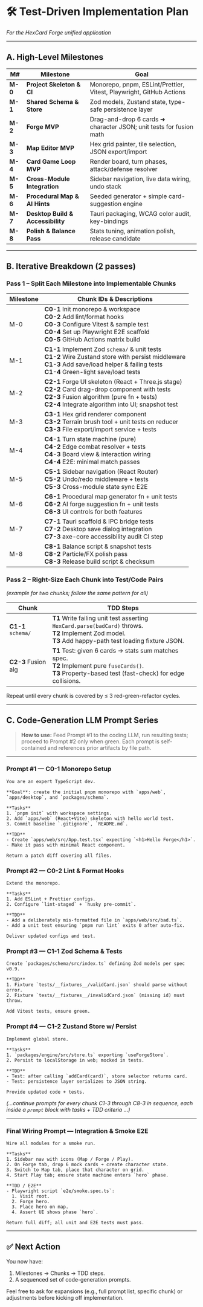 # 🛠️ Test-Driven Implementation Plan

*For the HexCard Forge unified application*

---

## A. High-Level Milestones

| M#      | Milestone                         | Goal                                                                |
| ------- | --------------------------------- | ------------------------------------------------------------------- |
| **M-0** | **Project Skeleton & CI**         | Monorepo, pnpm, ESLint/Prettier, Vitest, Playwright, GitHub Actions |
| **M-1** | **Shared Schema & Store**         | Zod models, Zustand state, type-safe persistence layer              |
| **M-2** | **Forge MVP**                     | Drag-and-drop 6 cards ➜ character JSON; unit tests for fusion math  |
| **M-3** | **Map Editor MVP**                | Hex grid painter, tile selection, JSON export/import                |
| **M-4** | **Card Game Loop MVP**            | Render board, turn phases, attack/defense resolver                  |
| **M-5** | **Cross-Module Integration**      | Sidebar navigation, live data wiring, undo stack                    |
| **M-6** | **Procedural Map & AI Hints**     | Seeded generator + simple card-suggestion engine                    |
| **M-7** | **Desktop Build & Accessibility** | Tauri packaging, WCAG color audit, key-bindings                     |
| **M-8** | **Polish & Balance Pass**         | Stats tuning, animation polish, release candidate                   |

---

## B. Iterative Breakdown (2 passes)

### Pass 1 – Split Each Milestone into Implementable Chunks

| Milestone | Chunk IDs & Descriptions                                                                                                                                                                                  |
| --------- | --------------------------------------------------------------------------------------------------------------------------------------------------------------------------------------------------------- |
| M-0       | **C0-1** Init monorepo & workspace<br>**C0-2** Add lint/format hooks<br>**C0-3** Configure Vitest & sample test<br>**C0-4** Set up Playwright E2E scaffold<br>**C0-5** GitHub Actions matrix build        |
| M-1       | **C1-1** Implement Zod `schema/` & unit tests<br>**C1-2** Wire Zustand store with persist middleware<br>**C1-3** Add save/load helper & failing tests<br>**C1-4** Green-light save/load tests             |
| M-2       | **C2-1** Forge UI skeleton (React + Three.js stage)<br>**C2-2** Card drag-drop component with tests<br>**C2-3** Fusion algorithm (pure fn + tests)<br>**C2-4** Integrate algorithm into UI; snapshot test |
| M-3       | **C3-1** Hex grid renderer component<br>**C3-2** Terrain brush tool + unit tests on reducer<br>**C3-3** File export/import service + tests                                                                |
| M-4       | **C4-1** Turn state machine (pure)<br>**C4-2** Edge combat resolver + tests<br>**C4-3** Board view & interaction wiring<br>**C4-4** E2E: minimal match passes                                             |
| M-5       | **C5-1** Sidebar navigation (React Router)<br>**C5-2** Undo/redo middleware + tests<br>**C5-3** Cross-module state sync E2E                                                                               |
| M-6       | **C6-1** Procedural map generator fn + unit tests<br>**C6-2** AI forge suggestion fn + unit tests<br>**C6-3** UI controls for both features                                                               |
| M-7       | **C7-1** Tauri scaffold & IPC bridge tests<br>**C7-2** Desktop save dialog integration<br>**C7-3** axe-core accessibility audit CI step                                                                   |
| M-8       | **C8-1** Balance script & snapshot tests<br>**C8-2** Particle/FX polish pass<br>**C8-3** Release build script & checksum                                                                                  |

### Pass 2 – Right-Size Each Chunk into Test/Code Pairs

*(example for two chunks; follow the same pattern for all)*

| Chunk               | TDD Steps                                                                                                                                                    |
| ------------------- | ------------------------------------------------------------------------------------------------------------------------------------------------------------ |
| **C1-1** `schema/`  | **T1** Write failing unit test asserting `HexCard.parse(badCard)` throws.<br>**T2** Implement Zod model.<br>**T3** Add happy-path test loading fixture JSON. |
| **C2-3** Fusion alg | **T1** Test: given 6 cards → stats sum matches spec.<br>**T2** Implement pure `fuseCards()`.<br>**T3** Property-based test (fast-check) for edge collisions. |

Repeat until every chunk is covered by ≤ 3 red-green-refactor cycles.

---

## C. Code-Generation LLM Prompt Series

> **How to use:**
> Feed Prompt #1 to the coding LLM, run resulting tests; proceed to Prompt #2 only when green.
> Each prompt is self-contained and references prior artifacts by file path.

---

### Prompt #1 — **C0-1** Monorepo Setup

```prompt
You are an expert TypeScript dev.

**Goal**: create the initial pnpm monorepo with `apps/web`, `apps/desktop`, and `packages/schema`.

**Tasks**
1. `pnpm init` with workspace settings.
2. Add `apps/web` (React+Vite) skeleton with hello world test.
3. Commit baseline `.gitignore`, `README.md`.

**TDD**
- Create `apps/web/src/App.test.tsx` expecting `<h1>Hello Forge</h1>`.
- Make it pass with minimal React component.

Return a patch diff covering all files.
```

### Prompt #2 — **C0-2** Lint & Format Hooks

```prompt
Extend the monorepo.

**Tasks**
1. Add ESLint + Prettier configs.
2. Configure `lint-staged` + `husky pre-commit`.

**TDD**
- Add a deliberately mis-formatted file in `apps/web/src/bad.ts`.
- Add a unit test ensuring `pnpm run lint` exits 0 after auto-fix.

Deliver updated configs and test.
```

### Prompt #3 — **C1-1** Zod Schema & Tests

```prompt
Create `packages/schema/src/index.ts` defining Zod models per spec v0.9.

**TDD**
1. Fixture `tests/__fixtures__/validCard.json` should parse without error.
2. Fixture `tests/__fixtures__/invalidCard.json` (missing id) must throw.

Add Vitest tests, ensure green.
```

### Prompt #4 — **C1-2** Zustand Store w/ Persist

```prompt
Implement global store.

**Tasks**
1. `packages/engine/src/store.ts` exporting `useForgeStore`.
2. Persist to localStorage in web; mocked in tests.

**TDD**
- Test: after calling `addCard(card)`, store selector returns card.
- Test: persistence layer serializes to JSON string.

Provide updated code + tests.
```

*(…continue prompts for every chunk C1-3 through C8-3 in sequence, each inside a `prompt` block with tasks + TDD criteria …)*

---

### Final Wiring Prompt — **Integration & Smoke E2E**

```prompt
Wire all modules for a smoke run.

**Tasks**
1. Sidebar nav with icons (Map / Forge / Play).
2. On Forge tab, drop 6 mock cards ➜ create character state.
3. Switch to Map tab, place that character on grid.
4. Start Play tab; ensure state machine enters `hero` phase.

**TDD / E2E**
- Playwright script `e2e/smoke.spec.ts`:
  1. Visit root.
  2. Forge hero.
  3. Place hero on map.
  4. Assert UI shows phase `hero`.

Return full diff; all unit and E2E tests must pass.
```

---

## ✅ Next Action

You now have:

1. Milestones → Chunks → TDD steps.
2. A sequenced set of code-generation prompts.

Feel free to ask for expansions (e.g., full prompt list, specific chunk) or adjustments before kicking off implementation.
